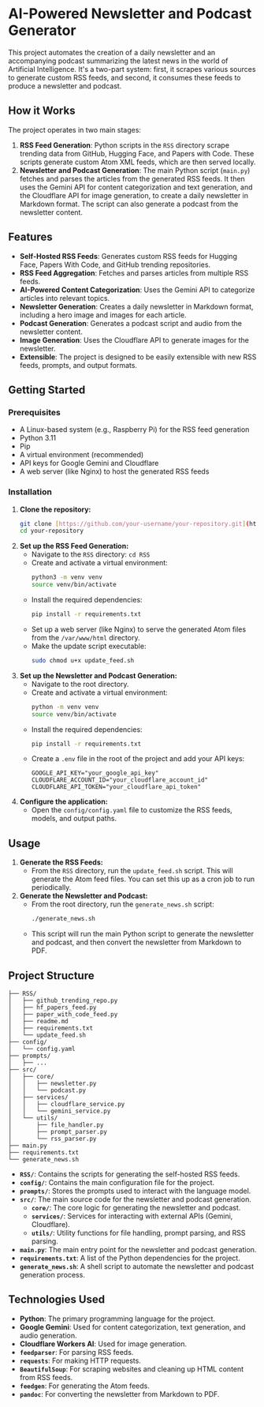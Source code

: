 # AI-Powered Newsletter and Podcast Generator

This project automates the creation of a daily newsletter and an accompanying podcast summarizing the latest news in the world of Artificial Intelligence. It's a two-part system: first, it scrapes various sources to generate custom RSS feeds, and second, it consumes these feeds to produce a newsletter and podcast.

## How it Works

The project operates in two main stages:

1. **RSS Feed Generation**: Python scripts in the `RSS` directory scrape trending data from GitHub, Hugging Face, and Papers with Code. These scripts generate custom Atom XML feeds, which are then served locally.
2. **Newsletter and Podcast Generation**: The main Python script (`main.py`) fetches and parses the articles from the generated RSS feeds. It then uses the Gemini API for content categorization and text generation, and the Cloudflare API for image generation, to create a daily newsletter in Markdown format. The script can also generate a podcast from the newsletter content.

## Features

- **Self-Hosted RSS Feeds**: Generates custom RSS feeds for Hugging Face, Papers With Code, and GitHub trending repositories.
- **RSS Feed Aggregation**: Fetches and parses articles from multiple RSS feeds.
- **AI-Powered Content Categorization**: Uses the Gemini API to categorize articles into relevant topics.
- **Newsletter Generation**: Creates a daily newsletter in Markdown format, including a hero image and images for each article.
- **Podcast Generation**: Generates a podcast script and audio from the newsletter content.
- **Image Generation**: Uses the Cloudflare API to generate images for the newsletter.
- **Extensible**: The project is designed to be easily extensible with new RSS feeds, prompts, and output formats.

## Getting Started

### Prerequisites

- A Linux-based system (e.g., Raspberry Pi) for the RSS feed generation
- Python 3.11
- Pip
- A virtual environment (recommended)
- API keys for Google Gemini and Cloudflare
- A web server (like Nginx) to host the generated RSS feeds

### Installation

1. **Clone the repository:**
    ```bash
    git clone [https://github.com/your-username/your-repository.git](https://github.com/your-username/your-repository.git)
    cd your-repository
    ```
2. **Set up the RSS Feed Generation:**
    - Navigate to the `RSS` directory: `cd RSS`
    - Create and activate a virtual environment:
        ```bash
        python3 -m venv venv
        source venv/bin/activate
        ```
    - Install the required dependencies:
        ```bash
        pip install -r requirements.txt
        ```
    - Set up a web server (like Nginx) to serve the generated Atom files from the `/var/www/html` directory.
    - Make the update script executable:
        ```bash
        sudo chmod u+x update_feed.sh
        ```
3. **Set up the Newsletter and Podcast Generation:**
    - Navigate to the root directory.
    - Create and activate a virtual environment:
        ```bash
        python -m venv venv
        source venv/bin/activate
        ```
    - Install the required dependencies:
        ```bash
        pip install -r requirements.txt
        ```
    - Create a `.env` file in the root of the project and add your API keys:
        ```
        GOOGLE_API_KEY="your_google_api_key"
        CLOUDFLARE_ACCOUNT_ID="your_cloudflare_account_id"
        CLOUDFLARE_API_TOKEN="your_cloudflare_api_token"
        ```
4. **Configure the application:**
    - Open the `config/config.yaml` file to customize the RSS feeds, models, and output paths.

## Usage

1. **Generate the RSS Feeds:**
    - From the `RSS` directory, run the `update_feed.sh` script. This will generate the Atom feed files. You can set this up as a cron job to run periodically.
2. **Generate the Newsletter and Podcast:**
    - From the root directory, run the `generate_news.sh` script:
        ```bash
        ./generate_news.sh
        ```
    - This script will run the main Python script to generate the newsletter and podcast, and then convert the newsletter from Markdown to PDF.

## Project Structure
```
├── RSS/
│   ├── github_trending_repo.py
│   ├── hf_papers_feed.py
│   ├── paper_with_code_feed.py
│   ├── readme.md
│   ├── requirements.txt
│   └── update_feed.sh
├── config/
│   └── config.yaml
├── prompts/
│   ├── ...
├── src/
│   ├── core/
│   │   ├── newsletter.py
│   │   └── podcast.py
│   ├── services/
│   │   ├── cloudflare_service.py
│   │   └── gemini_service.py
│   └── utils/
│       ├── file_handler.py
│       ├── prompt_parser.py
│       └── rss_parser.py
├── main.py
├── requirements.txt
└── generate_news.sh
```
- **`RSS/`**: Contains the scripts for generating the self-hosted RSS feeds.
- **`config/`**: Contains the main configuration file for the project.
- **`prompts/`**: Stores the prompts used to interact with the language model.
- **`src/`**: The main source code for the newsletter and podcast generation.
  - **`core/`**: The core logic for generating the newsletter and podcast.
  - **`services/`**: Services for interacting with external APIs (Gemini, Cloudflare).
  - **`utils/`**: Utility functions for file handling, prompt parsing, and RSS parsing.
- **`main.py`**: The main entry point for the newsletter and podcast generation.
- **`requirements.txt`**: A list of the Python dependencies for the project.
- **`generate_news.sh`**: A shell script to automate the newsletter and podcast generation process.

## Technologies Used

- **Python**: The primary programming language for the project.
- **Google Gemini**: Used for content categorization, text generation, and audio generation.
- **Cloudflare Workers AI**: Used for image generation.
- **`feedparser`**: For parsing RSS feeds.
- **`requests`**: For making HTTP requests.
- **`BeautifulSoup`**: For scraping websites and cleaning up HTML content from RSS feeds.
- **`feedgen`**: For generating the Atom feeds.
- **`pandoc`**: For converting the newsletter from Markdown to PDF.